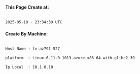 
   
#### This Page Create at:

```bash

2025-05-10 - 23:34:39 UTC

```

#### Create By Machine:

```bash

Host Name : fv-az791-527

platform  : Linux-6.11.0-1013-azure-x86_64-with-glibc2.39

Ip Local  : 10.1.0.10

```

